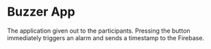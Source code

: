 # Buzzer App

The application given out to the participants. Pressing the button immediately triggers an alarm and sends a timestamp to the Firebase.

